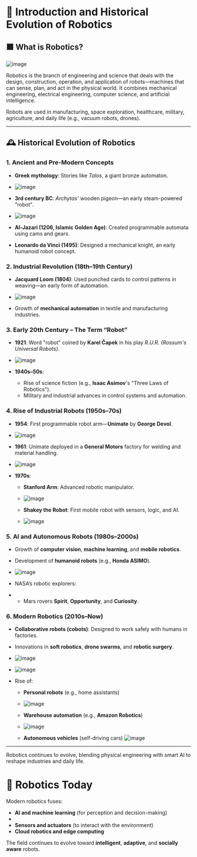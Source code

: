 # 🤖 Introduction and Historical Evolution of Robotics

## 🟩 What is Robotics?
![image](https://github.com/user-attachments/assets/ccd3d6bf-4ce5-4a47-b46b-e75a0150e1ff)

Robotics is the branch of engineering and science that deals with the design, construction, operation, and application of robots—machines that can sense, plan, and act in the physical world. It combines mechanical engineering, electrical engineering, computer science, and artificial intelligence.

Robots are used in manufacturing, space exploration, healthcare, military, agriculture, and daily life (e.g., vacuum robots, drones).

---

## 🕰️ Historical Evolution of Robotics

### 1. Ancient and Pre-Modern Concepts

- **Greek mythology**: Stories like *Talos*, a giant bronze automaton.
- ![image](https://github.com/user-attachments/assets/ab9ce40e-fca5-4bd6-a262-a5e463d71b9a)

- **3rd century BC**: *Archytas’* wooden pigeon—an early steam-powered "robot".
- ![image](https://github.com/user-attachments/assets/064983bf-84ed-4355-bb15-d1963f485789)

- **Al-Jazari (1206, Islamic Golden Age)**: Created programmable automata using cams and gears.
- **Leonardo da Vinci (1495)**: Designed a mechanical knight, an early humanoid robot concept.

### 2. Industrial Revolution (18th–19th Century)
- **Jacquard Loom (1804)**: Used punched cards to control patterns in weaving—an early form of automation.
- ![image](https://github.com/user-attachments/assets/abf7f085-e3fc-454c-beef-fc6862fcab17)

- Growth of **mechanical automation** in textile and manufacturing industries.

### 3. Early 20th Century – The Term “Robot”
- **1921**: Word "robot" coined by **Karel Čapek** in his play *R.U.R. (Rossum's Universal Robots)*.
- ![image](https://github.com/user-attachments/assets/874255b8-2687-452a-af69-61ceaf31b08d)

- **1940s–50s**:
  - Rise of science fiction (e.g., **Isaac Asimov**'s "Three Laws of Robotics").
  - Military and industrial advances in control systems and automation.

### 4. Rise of Industrial Robots (1950s–70s)
- **1954**: First programmable robot arm—**Unimate** by **George Devol**.
- ![image](https://github.com/user-attachments/assets/a69b66f4-d906-4af5-8e34-6e2d962de7c7)

- **1961**: Unimate deployed in a **General Motors** factory for welding and material handling.
- ![image](https://github.com/user-attachments/assets/800722bc-a958-4ba9-9cf3-c2689d662bac)

- **1970s**:
  - **Stanford Arm**: Advanced robotic manipulator.
  - ![image](https://github.com/user-attachments/assets/d474dec6-1ae4-4bb0-8b51-e412cb1a171a)

  - **Shakey the Robot**: First mobile robot with sensors, logic, and AI.
  - ![image](https://github.com/user-attachments/assets/a94b39c2-d01d-4068-948a-ee89420a9fcd)


### 5. AI and Autonomous Robots (1980s–2000s)
- Growth of **computer vision**, **machine learning**, and **mobile robotics**.
- Development of **humanoid robots** (e.g., **Honda ASIMO**).
- ![image](https://github.com/user-attachments/assets/e87715d9-8b6c-432a-9734-8eefa35c09c8)

- NASA’s robotic explorers:
- 
  - Mars rovers **Spirit**, **Opportunity**, and **Curiosity**.

### 6. Modern Robotics (2010s–Now)
- **Collaborative robots (cobots)**: Designed to work safely with humans in factories.
- Innovations in **soft robotics**, **drone swarms**, and **robotic surgery**.
- ![image](https://github.com/user-attachments/assets/05d7bbe3-becd-4d44-b664-e33fd6957625)

- ![image](https://github.com/user-attachments/assets/aa7ca695-c0fa-42dc-b73b-382b99bbb0dc)


- Rise of:
  - **Personal robots** (e.g., home assistants)
  - ![image](https://github.com/user-attachments/assets/a5f95a23-221b-4074-81e0-acf56f2de864)

  - **Warehouse automation** (e.g., **Amazon Robotics**)
  - ![image](https://github.com/user-attachments/assets/a992b26f-85cb-40df-80ff-39223bd88e45)

  - **Autonomous vehicles** (self-driving cars)
![image](https://github.com/user-attachments/assets/66c216c0-6da9-4d2b-bd44-74dde9285320)

---

Robotics continues to evolve, blending physical engineering with smart AI to reshape industries and daily life.


# 🧠 Robotics Today

Modern robotics fuses:

- **AI and machine learning** (for perception and decision-making)
- 
- **Sensors and actuators** (to interact with the environment)
- **Cloud robotics and edge computing**

The field continues to evolve toward **intelligent**, **adaptive**, and **socially aware** robots.

